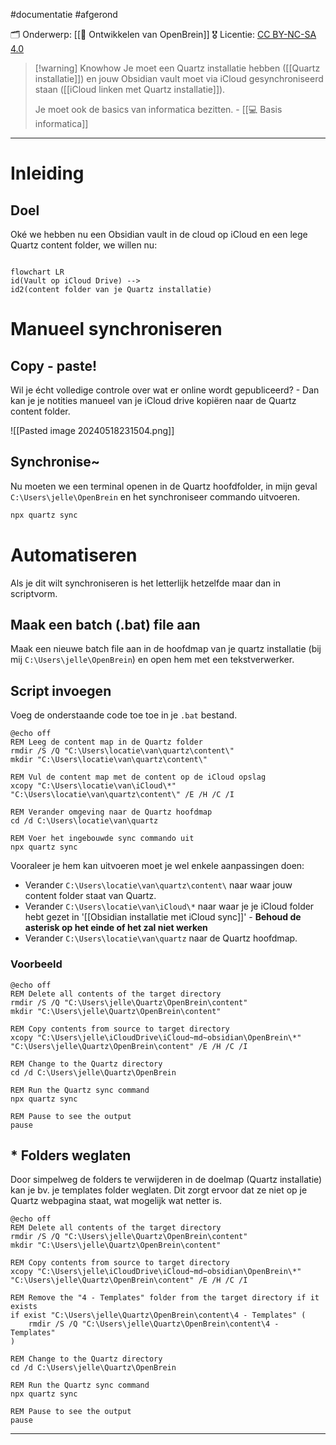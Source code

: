 #documentatie  #afgerond 

🗂️ Onderwerp:  [[🧠 Ontwikkelen van OpenBrein]]
🎖️ Licentie: [CC BY-NC-SA 4.0](https://creativecommons.org/licenses/by-nc-sa/4.0/)


>[!warning] Knowhow
>Je moet een Quartz installatie hebben ([[Quartz installatie]]) en jouw Obsidian vault moet via iCloud gesynchroniseerd staan ([[iCloud linken met Quartz installatie]]). 
>
>Je moet ook de basics van informatica bezitten. -  [[💻 Basis informatica]]

---
# Inleiding
## Doel
Oké we hebben nu een Obsidian vault in de cloud op iCloud en een lege Quartz content folder, we willen nu:

```mermaid

flowchart LR 
id(Vault op iCloud Drive) --> 
id2(content folder van je Quartz installatie)
```
# Manueel synchroniseren
## Copy - paste!
Wil je écht volledige controle over wat er online wordt gepubliceerd? - Dan kan je je notities manueel van je iCloud drive kopiëren naar de Quartz content folder.

![[Pasted image 20240518231504.png]]
## Synchronise~
Nu moeten we een terminal openen in de Quartz hoofdfolder, in mijn geval `C:\Users\jelle\OpenBrein` en het synchroniseer commando uitvoeren.

``` PowerShell
npx quartz sync 
```

# Automatiseren
Als je dit wilt synchroniseren is het letterlijk hetzelfde maar dan in scriptvorm.

## Maak een batch (.bat) file aan
Maak een nieuwe batch file aan in de hoofdmap van je quartz installatie (bij mij `C:\Users\jelle\OpenBrein`) en open hem met een tekstverwerker.

## Script invoegen
Voeg de onderstaande code toe toe in je `.bat` bestand.

```Batch file
@echo off
REM Leeg de content map in de Quartz folder
rmdir /S /Q "C:\Users\locatie\van\quartz\content\"
mkdir "C:\Users\locatie\van\quartz\content\"

REM Vul de content map met de content op de iCloud opslag
xcopy "C:\Users\locatie\van\iCloud\*" "C:\Users\locatie\van\quartz\content\" /E /H /C /I

REM Verander omgeving naar de Quartz hoofdmap
cd /d C:\Users\locatie\van\quartz

REM Voer het ingebouwde sync commando uit
npx quartz sync

```

Vooraleer je hem kan uitvoeren moet je wel enkele aanpassingen doen:
* Verander `C:\Users\locatie\van\quartz\content\` naar waar jouw content folder staat van Quartz.
* Verander `C:\Users\locatie\van\iCloud\*` naar waar je je iCloud folder hebt gezet in '[[Obsidian installatie met iCloud sync]]' - **Behoud de asterisk op het einde of het zal niet werken**
* Verander `C:\Users\locatie\van\quartz` naar de Quartz hoofdmap.

### Voorbeeld

``` Batch file
@echo off
REM Delete all contents of the target directory
rmdir /S /Q "C:\Users\jelle\Quartz\OpenBrein\content"
mkdir "C:\Users\jelle\Quartz\OpenBrein\content"

REM Copy contents from source to target directory
xcopy "C:\Users\jelle\iCloudDrive\iCloud~md~obsidian\OpenBrein\*" "C:\Users\jelle\Quartz\OpenBrein\content" /E /H /C /I

REM Change to the Quartz directory
cd /d C:\Users\jelle\Quartz\OpenBrein

REM Run the Quartz sync command
npx quartz sync

REM Pause to see the output
pause
```

## * Folders weglaten
Door simpelweg de folders te verwijderen in de doelmap (Quartz installatie) kan je bv. je templates folder weglaten. Dit zorgt ervoor dat ze niet op je Quartz webpagina staat, wat mogelijk wat netter is.

``` Batch file
@echo off
REM Delete all contents of the target directory
rmdir /S /Q "C:\Users\jelle\Quartz\OpenBrein\content"
mkdir "C:\Users\jelle\Quartz\OpenBrein\content"

REM Copy contents from source to target directory
xcopy "C:\Users\jelle\iCloudDrive\iCloud~md~obsidian\OpenBrein\*" "C:\Users\jelle\Quartz\OpenBrein\content" /E /H /C /I

REM Remove the "4 - Templates" folder from the target directory if it exists
if exist "C:\Users\jelle\Quartz\OpenBrein\content\4 - Templates" (
    rmdir /S /Q "C:\Users\jelle\Quartz\OpenBrein\content\4 - Templates"
)

REM Change to the Quartz directory
cd /d C:\Users\jelle\Quartz\OpenBrein

REM Run the Quartz sync command
npx quartz sync

REM Pause to see the output
pause

```

---
